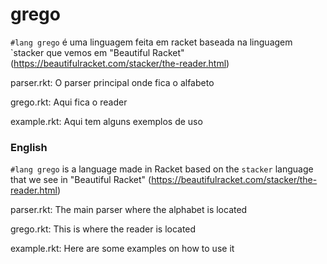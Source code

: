 # grego

 `#lang grego` é uma linguagem feita em racket baseada na linguagem `stacker que vemos em "Beautiful Racket" (https://beautifulracket.com/stacker/the-reader.html)  

 parser.rkt: O parser principal onde fica o alfabeto

 grego.rkt: Aqui fica o reader

 example.rkt: Aqui tem alguns exemplos de uso

 ### English 

 `#lang grego` is a language made in Racket based on the `stacker` language that we see in "Beautiful Racket" (https://beautifulracket.com/stacker/the-reader.html)

parser.rkt: The main parser where the alphabet is located

grego.rkt: This is where the reader is located

example.rkt: Here are some examples on how to use it
